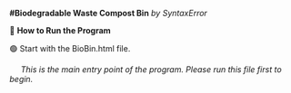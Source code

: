 **#Biodegradable Waste Compost Bin** _by SyntaxError_

📂 **How to Run the Program** <br>
<p>  🟢 Start with the BioBin.html file. <br><p><i>&nbsp&nbsp&nbsp&nbsp&nbspThis is the main entry point of the program. Please run this file first to begin.</i></p>
